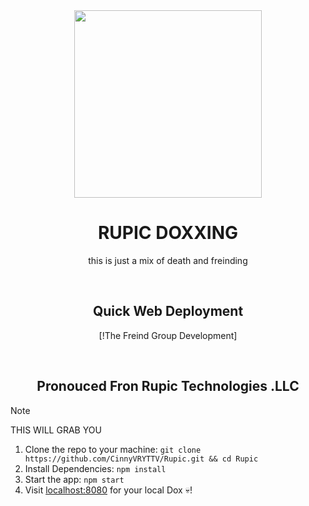 <div align="center">
  <img src="https://friendlybloggermanhome.files.wordpress.com/2020/06/internet.jpeg" width="300px">
  <h1>RUPIC DOXXING</h1>
  <p>this is just a mix of death and freinding</p>
  
  <br>
  <h2>Quick Web Deployment</h2>

[!The Freind Group Development]

  <br>
  <h2>Pronouced Fron Rupic Technologies .LLC</h2>
</div>

> [!NOTE]
> THIS WILL GRAB YOU

1. Clone the repo to your machine: `git clone https://github.com/CinnyVRYTTV/Rupic.git && cd Rupic`
2. Install Dependencies: `npm install`
3. Start the app: `npm start`
4. Visit [localhost:8080](http://localhost:8080) for your local Dox 💀!
